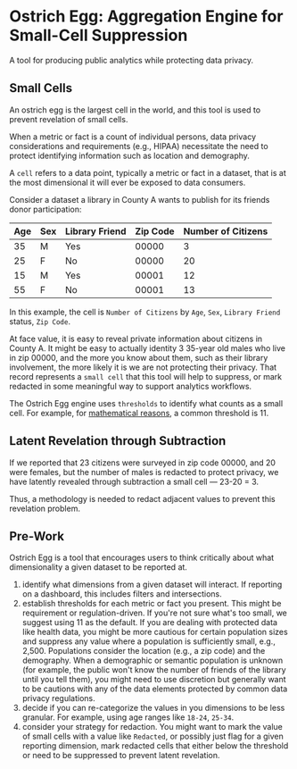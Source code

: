 # Ostrich Egg: Aggregation Engine for Small-Cell Suppression

A tool for producing public analytics while protecting data privacy.

## Small Cells

An ostrich egg is the largest cell in the world, and this tool is used to prevent revelation of small cells.

When a metric or fact is a count of individual persons, data privacy considerations and requirements (e.g., HIPAA) necessitate the need to protect identifying information such as location and demography.

A `cell` refers to a data point, typically a metric or fact in a dataset, that is at the most dimensional it will ever be exposed to data consumers.

Consider a dataset a library in County A wants to publish for its friends donor participation:

| Age | Sex | Library Friend | Zip Code | Number of Citizens |
| --- | --- | -------------- | -------- | ------------------ |
| 35  | M   | Yes            | 00000    | 3                  |
| 25  | F   | No             | 00000    | 20                 |
| 15  | M   | Yes            | 00001    | 12                 |
| 55  | F   | No             | 00001    | 13                 |

In this example, the cell is `Number of Citizens` by `Age`, `Sex`, `Library Friend` status, `Zip Code`.

At face value, it is easy to reveal private information about citizens in County A. It might be easy to actually identity 3 35-year old males who live in zip 00000, and the more you know about them, such as their library involvement, the more likely it is we are not protecting their privacy. That record represents a `small cell` that this tool will help to suppress, or mark redacted in some meaningful way to support analytics workflows.

The Ostrich Egg engine uses `thresholds` to identify what counts as a small cell. For example, for [mathematical reasons](https://greenriver.com/wp-content/uploads/2023/09/GreenRiverwhitepaper-Protectingprivacyintheneighborhood-levelreleaseofhealthinformation-Knappetal-2022-05.pdf), a common threshold is 11.

## Latent Revelation through Subtraction

If we reported that 23 citizens were surveyed in zip code 00000, and 20 were females, but the number of males is redacted to protect privacy, we have latently revealed through subtraction a small cell — 23-20 = 3.

Thus, a methodology is needed to redact adjacent values to prevent this revelation problem.

## Pre-Work

Ostrich Egg is a tool that encourages users to think critically about what dimensionality a given dataset to be reported at.

1. identify what dimensions from a given dataset will interact. If reporting on a dashboard, this includes filters and intersections.
2. establish thresholds for each metric or fact you present. This might be requirement or regulation-driven. If you're not sure what's too small, we suggest using 11 as the default. If you are dealing with protected data like health data, you might be more cautious for certain population sizes and suppress any value where a population is sufficiently small, e.g., 2,500. Populations consider the location (e.g., a zip code) and the demography. When a demographic or semantic population is unknown (for example, the public won't know the number of friends of the library until you tell them), you might need to use discretion but generally want to be cautions with any of the data elements protected by common data privacy regulations.
3. decide if you can re-categorize the values in you dimensions to be less granular. For example, using age ranges like `18-24`, `25-34`.
4. consider your strategy for redaction. You might want to mark the value of small cells with a value like `Redacted`, or possibly just flag for a given reporting dimension, mark redacted cells that either below the threshold or need to be suppressed to prevent latent revelation.
